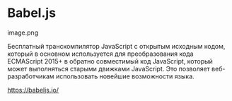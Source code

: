 # Babel.js

image.png

Бесплатный транскомпилятор JavaScript с открытым исходным кодом, который в основном используется для преобразования кода ECMAScript 2015+ в обратно совместимый код JavaScript, который может выполняться старыми движками JavaScript. Это позволяет веб-разработчикам использовать новейшие возможности языка.

https://babeljs.io/